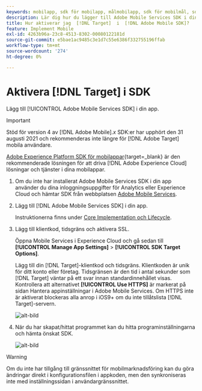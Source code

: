 ```yaml
---
keywords: mobilapp, sdk för mobilapp, målmobilapp, sdk för mobilmål, sdk för mobilapp, aktivera mål i sdk
description: Lär dig hur du lägger till Adobe Mobile Services SDK i din mobilapp.
title: Hur aktiverar jag  [!DNL Target]  i  [!DNL Adobe Mobile SDK]?
feature: Implement Mobile
exl-id: 4263b96a-23c8-4513-8302-00080122181d
source-git-commit: e5bae1ac9485c3e1d7c55e6386f332755196ffab
workflow-type: tm+mt
source-wordcount: '274'
ht-degree: 0%

---
```


# Aktivera [!DNL Target] i SDK

Lägg till [!UICONTROL Adobe Mobile Services SDK] i din app.

>[!IMPORTANT]
>
>Stöd för version 4 av [!DNL Adobe Mobile].*x* SDK:er har upphört den 31 augusti 2021 och rekommenderas inte längre för [!DNL Adobe Target] mobila användare.
>
>[Adobe Experience Platform SDK för mobilappar](https://developer.adobe.com/client-sdks/documentation/){target=_blank} är den rekommenderade lösningen för att driva [!DNL Adobe Experience Cloud] lösningar och tjänster i dina mobilappar.

1. Om du inte har installerat Adobe Mobile Services SDK i din app använder du dina inloggningsuppgifter för Analytics eller Experience Cloud och hämtar SDK från webbplatsen [Adobe Mobile Services](https://mobilemarketing.adobe.com/).

1. Lägg till [!DNL Adobe Mobile Services SDK] i din app.

   Instruktionerna finns under [Core Implementation och Lifecycle](https://experienceleague.adobe.com/docs/mobile-services/ios/getting-started-ios/dev-qs.html?lang=sv-SE).

1. Lägg till klientkod, tidsgräns och aktivera SSL.

   Öppna Mobile Services i Experience Cloud och gå sedan till **[!UICONTROL Manage App Settings]** > **[!UICONTROL SDK Target Options]**.

   Lägg till din [!DNL Target]-klientkod och tidsgräns. Klientkoden är unik för ditt konto eller företag. Tidsgränsen är den tid i antal sekunder som [!DNL Target] väntar på ett svar innan standardinnehållet visas. Kontrollera att alternativet **[!UICONTROL Use HTTPS]** är markerat på sidan Hantera appinställningar i Adobe Mobile Services. Om HTTPS inte är aktiverat blockeras alla anrop i iOS9+ om du inte tillåtslista [!DNL Target]-servern.

   ![alt-bild](assets/mobile-clientcode.png)

1. När du har skapat/hittat programmet kan du hitta programinställningarna och hämta önskat SDK.

   ![alt-bild](assets/download-sdk.png)

>[!WARNING]
>
> Om du inte har tillgång till gränssnittet för mobilmarknadsföring kan du göra ändringar direkt i konfigurationsfilen i appkoden, men den synkroniseras inte med inställningssidan i användargränssnittet.
